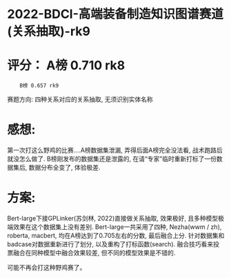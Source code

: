 # 2022-BDCI-高端装备制造知识图谱赛道(关系抽取)-rk9

# 评分： A榜 0.710 rk8
        B榜 0.657 rk9

赛题方向: 四种关系对应的关系抽取, 无须识别实体名称

# 感想:
  第一次打这么野鸡的比赛....A榜数据集泄漏, 弄得后面A榜完全没法看, 战术跑路后就没怎么做了.
  B榜刚发布的数据集还是泄露的, 在请“专家”临时重新打标了一份数据集后, 数据分布全变了, 体验极差.

# 方案:
  Bert-large下接GPLinker(苏剑林, 2022)直接做关系抽取, 效果极好, 且多种模型极端效果在这个数据集上没有差别.
  Bert-large一共采用了四种, Nezha(wwm / zh), roberta, macbert, 均在A榜达到了0.705左右的分数, 最后融合上分.
  针对数据集和badcase对数据重新进行了划分, 以及重构了打标函数(search).
  融合技巧看来投票融合在同种模型中融合效果较差, 但不同的模型效果是不错的.
  
可能不再会打这种野鸡赛了。
